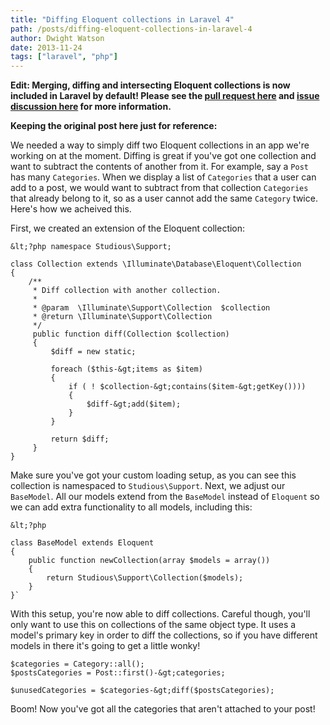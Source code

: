 ```yaml
---
title: "Diffing Eloquent collections in Laravel 4"
path: /posts/diffing-eloquent-collections-in-laravel-4
author: Dwight Watson
date: 2013-11-24
tags: ["laravel", "php"]
---
```


**Edit: Merging, diffing and intersecting Eloquent collections is now included in Laravel by default! Please see the [pull request here](https://github.com/laravel/framework/pull/2795) and [issue discussion here](https://github.com/laravel/framework/issues/2780) for more information.**

**Keeping the original post here just for reference:**

We needed a way to simply diff two Eloquent collections in an app we&#039;re working on at the moment. Diffing is great if you&#039;ve got one collection and want to subtract the contents of another from it. For example, say a `Post` has many `Categories`. When we display a list of `Categories` that a user can add to a post, we would want to subtract from that collection `Categories` that already belong to it, so as a user cannot add the same `Category` twice. Here&#039;s how we acheived this.

First, we created an extension of the Eloquent collection:

    &lt;?php namespace Studious\Support;
	
	class Collection extends \Illuminate\Database\Eloquent\Collection
	{
	    /**
		 * Diff collection with another collection.
		 *
		 * @param  \Illuminate\Support\Collection  $collection
		 * @return \Illuminate\Support\Collection
		 */
		 public function diff(Collection $collection)
		 {
		     $diff = new static;
			 
			 foreach ($this-&gt;items as $item)
			 {
			     if ( ! $collection-&gt;contains($item-&gt;getKey())))
				 {
				     $diff-&gt;add($item);
				 }
			 }
			 
			 return $diff;
		 }
	}
	
Make sure you&#039;ve got your custom loading setup, as you can see this collection is namespaced to `Studious\Support`. Next, we adjust our `BaseModel`. All our models extend from the `BaseModel` instead of `Eloquent` so we can add extra functionality to all models, including this:

    &lt;?php
	
	class BaseModel extends Eloquent
    {
	    public function newCollection(array $models = array())
		{
		    return Studious\Support\Collection($models);
		}
	}`
	
With this setup, you&#039;re now able to diff collections. Careful though, you&#039;ll only want to use this on collections of the same object type. It uses a model&#039;s primary key in order to diff the collections, so if you have different models in there it&#039;s going to get a little wonky!

    $categories = Category::all();
	$postsCategories = Post::first()-&gt;categories;
	
	$unusedCategories = $categories-&gt;diff($postsCategories);
	
Boom! Now you&#039;ve got all the categories that aren&#039;t attached to your post!

